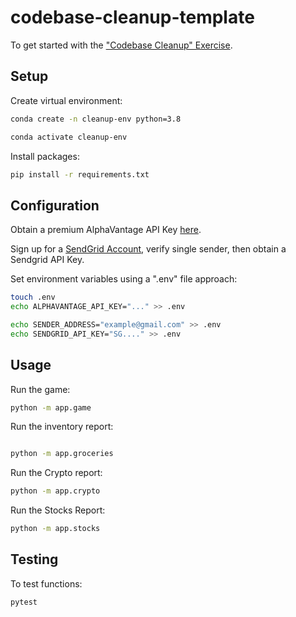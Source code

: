 # codebase-cleanup-template

To get started with the ["Codebase Cleanup" Exercise](https://github.com/prof-rossetti/intro-to-python/blob/main/exercises/codebase-cleanup/README.md).

## Setup

Create virtual environment:

```sh
conda create -n cleanup-env python=3.8
```

```sh
conda activate cleanup-env
```

Install packages:

```sh
pip install -r requirements.txt
```


## Configuration

Obtain a premium AlphaVantage API Key [here](https://www.alphavantage.co/).

Sign up for a [SendGrid Account](https://sendgrid.com/), verify single sender, then obtain a Sendgrid API Key. 


Set environment variables using a ".env" file approach:

```sh
touch .env
echo ALPHAVANTAGE_API_KEY="..." >> .env

echo SENDER_ADDRESS="example@gmail.com" >> .env
echo SENDGRID_API_KEY="SG...." >> .env
```


## Usage

Run the game:

```sh
python -m app.game
```

Run the inventory report:

```sh

python -m app.groceries
```

Run the Crypto report:

```sh
python -m app.crypto
```

Run the Stocks Report:

```sh
python -m app.stocks
```

## Testing
To test functions:

```sh
pytest
```

